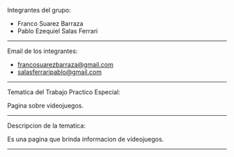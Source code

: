 Integrantes del grupo:

+ Franco Suarez Barraza
+ Pablo Ezequiel Salas Ferrari  

****

Email de los integrantes:

+ francosuarezbarraza@gmail.com
+ salasferraripablo@gmail.com

****

Tematica del Trabajo Practico Especial:

Pagina sobre videojuegos.

****

Descripcion de la tematica:

Es una pagina que brinda informacion de videojuegos.

****
